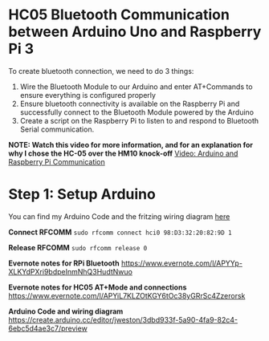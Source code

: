 # HC05 Bluetooth Communication between Arduino Uno and Raspberry Pi 3
To create bluetooth connection, we need to do 3 things:

1. Wire the Bluetooth Module to our Arduino and enter AT+Commands to ensure everything is configured properly
2. Ensure bluetooth connectivity is available on the Raspberry Pi and successfully connect to the Bluetooth Module powered by the Arduino
3. Create a script on the Raspberry Pi to listen to and respond to Bluetooth Serial communication.

**NOTE: Watch this video for more information, and for an explanation for why I chose the HC-05 over the HM10 knock-off**
[Video: Arduino and Raspberry Pi Communication](https://www.youtube.com/watch?v=rnuwRSg_uRA&lc=z23atfo5vzndepyxv04t1aokgmi5e4jk1yjotohtn2zjbk0h00410)

# Step 1: Setup Arduino #
You can find my Arduino Code and the fritzing wiring diagram [here](https://create.arduino.cc/editor/jweston/3dbd933f-5a90-4fa9-82c4-6ebc5d4ae3c7/preview)

**Connect RFCOMM**
`sudo rfcomm connect hci0 98:D3:32:20:82:9D 1`

**Release RFCOMM**
`sudo rfcomm release 0`

**Evernote notes for RPi Bluetooth**
https://www.evernote.com/l/APYYp-XLKYdPXri9bdpeInmNhQ3HudtNwuo

**Evernote notes for HC05 AT+Mode and connections**
https://www.evernote.com/l/APYiL7KLZOtKGY6tOc38yGRrSc4Zzerorsk

**Arduino Code and wiring diagram** https://create.arduino.cc/editor/jweston/3dbd933f-5a90-4fa9-82c4-6ebc5d4ae3c7/preview

